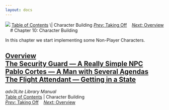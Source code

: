 ```yaml
---
layout: docs
---
```



<img src="topbar.jpg" data-border="0" />
<a href="toc.html" class="nav">Table of Contents</a> \| Character
Building  
<span class="navnp"><a href="takeoff.html" class="nav"><em>Prev:</em> Taking Off</a>
   <a href="npcoverview.html" class="nav"><em>Next:</em> Overview</a>    
</span>
# Chapter 10: Character Building

In this chapter we start implementing some Non-Player Characters.



[Overview](npcoverview.html)  
[The Security Guard — A Really Simple NPC](guard.html)  
[Pablo Cortes — A Man with Several Agendas](cortes.html)  
[The Flight Attendant — Getting in a State](attendant.html)  
------------------------------------------------------------------------



*adv3Lite Library Manual*  
<a href="toc.html" class="nav">Table of Contents</a> \| Character
Building  
<span class="navnp"><a href="takeoff.html" class="nav"><em>Prev:</em> Taking Off</a>
   <a href="npcoverview.html" class="nav"><em>Next:</em> Overview</a>    
</span>


